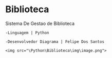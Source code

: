 # Biblioteca

Sistema De Gestao de Biblioteca

    -Linguagem | Python

    -Desenvolvedor Diagrama | Felipe Dos Santos

    <img src="\Python\Biblioteca\img\image.png">

